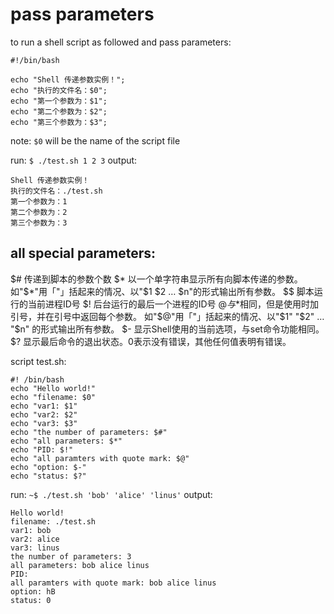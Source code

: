pass parameters 
========================
to run a shell script as followed and pass parameters:
```
#!/bin/bash

echo "Shell 传递参数实例！";
echo "执行的文件名：$0";
echo "第一个参数为：$1";
echo "第二个参数为：$2";
echo "第三个参数为：$3";
```
note: `$0` will be the name of the script file

run: `$ ./test.sh 1 2 3`
output: 
```
Shell 传递参数实例！
执行的文件名：./test.sh
第一个参数为：1
第二个参数为：2
第三个参数为：3
```

all special parameters:
---
$#	传递到脚本的参数个数
$*	以一个单字符串显示所有向脚本传递的参数。
    如"$*"用「"」括起来的情况、以"$1 $2 … $n"的形式输出所有参数。
$$	脚本运行的当前进程ID号
$!	后台运行的最后一个进程的ID号
$@	与$*相同，但是使用时加引号，并在引号中返回每个参数。
    如"$@"用「"」括起来的情况、以"$1" "$2" … "$n" 的形式输出所有参数。
$-	显示Shell使用的当前选项，与set命令功能相同。
$?	显示最后命令的退出状态。0表示没有错误，其他任何值表明有错误。

script test.sh:
```
#! /bin/bash
echo "Hello world!"
echo "filename: $0"
echo "var1: $1"
echo "var2: $2"
echo "var3: $3"
echo "the number of parameters: $#"
echo "all parameters: $*"
echo "PID: $!"
echo "all paramters with quote mark: $@"
echo "option: $-"
echo "status: $?"
```
run: `~$ ./test.sh 'bob' 'alice' 'linus'`
output:
```
Hello world!
filename: ./test.sh
var1: bob
var2: alice
var3: linus
the number of parameters: 3
all parameters: bob alice linus
PID: 
all paramters with quote mark: bob alice linus
option: hB
status: 0
```

